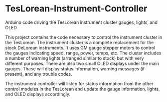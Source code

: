 # TesLorean-Instrument-Controller
Arduino code driving the TesLorean instrument cluster gauges, lights, and OLED

This project contains the code necessary to control the instrument cluster in the TesLorean.  The instrument cluster is a complete replacement for the stock DeLorean instruments.  It uses GM gauge stepper motors to control the gauges indicating speed, range, power, temps, etc.  The cluster includes a number of warning lights (arranged similar to stock) but with very different purposes.  There are also two small OLED displays under the main gauges.  These will display status information, warning messages (if present), and any trouble codes.

The instrument controller will listen for status information from the other control modules in the TesLorean and update the gauge information, lights, and OLED displays accordingly.
